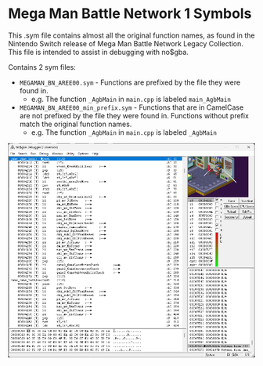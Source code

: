# Mega Man Battle Network 1 Symbols
This .sym file contains almost all the original function names, as found in the Nintendo Switch release of Mega Man Battle Network Legacy Collection.
This file is intended to assist in debugging with no$gba.

Contains 2 sym files:
+ `MEGAMAN_BN_AREE00.sym` - Functions are prefixed by the file they were found in.
	+ e.g. The function `_AgbMain` in `main.cpp` is labeled `main_AgbMain`
+ `MEGAMAN_BN_AREE00_min_prefix.sym` - Functions that are in CamelCase are not prefixed by the file they were found in. Functions without prefix match the original function names.
	+ e.g. The function `_AgbMain` in `main.cpp` is labeled `_AgbMain`


![](dabugr.png)